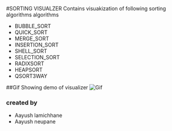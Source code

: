 
#SORTING VISUALZER
Contains visuakization of  following sorting algorithms algorithms

* BUBBLE_SORT
* QUICK_SORT
* MERGE_SORT
* INSERTION_SORT
* SHELL_SORT
* SELECTION_SORT
* RADIXSORT
* HEAPSORT
* QSORT3WAY

##Gif Showing demo of visualizer
![Gif](https://github.com/AayushNeupane57/algoVisualizerCPP/new/master/SortingVisualization/visualizer.gif)


### created by
* Aayush lamichhane
* Aayush neupane
